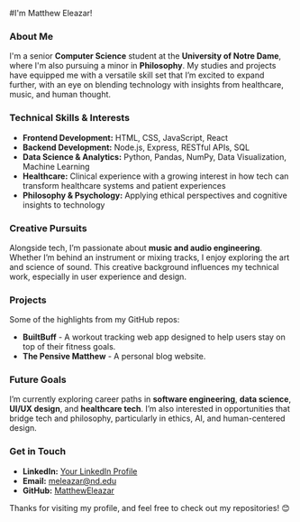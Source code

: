 #I'm Matthew Eleazar!

### About Me
I'm a senior **Computer Science** student at the **University of Notre Dame**, where I'm also pursuing a minor in **Philosophy**. My studies and projects have equipped me with a versatile skill set that I’m excited to expand further, with an eye on blending technology with insights from healthcare, music, and human thought.

### Technical Skills & Interests
- **Frontend Development:** HTML, CSS, JavaScript, React
- **Backend Development:** Node.js, Express, RESTful APIs, SQL
- **Data Science & Analytics:** Python, Pandas, NumPy, Data Visualization, Machine Learning
- **Healthcare:** Clinical experience with a growing interest in how tech can transform healthcare systems and patient experiences
- **Philosophy & Psychology:** Applying ethical perspectives and cognitive insights to technology

### Creative Pursuits
Alongside tech, I’m passionate about **music and audio engineering**. Whether I’m behind an instrument or mixing tracks, I enjoy exploring the art and science of sound. This creative background influences my technical work, especially in user experience and design.

### Projects
Some of the highlights from my GitHub repos:
- **BuiltBuff** - A workout tracking web app designed to help users stay on top of their fitness goals.
- **The Pensive Matthew** - A personal blog website.

### Future Goals
I’m currently exploring career paths in **software engineering**, **data science**, **UI/UX design**, and **healthcare tech**. I’m also interested in opportunities that bridge tech and philosophy, particularly in ethics, AI, and human-centered design.

### Get in Touch
- **LinkedIn:** [Your LinkedIn Profile](#)
- **Email:** meleazar@nd.edu
- **GitHub:** [MatthewEleazar](https://github.com/MatthewEleazar)

Thanks for visiting my profile, and feel free to check out my repositories! 😊
